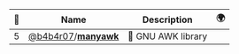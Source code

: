 |:star2: | Name | Description | 🌍|
|---|---|---|---|
|5|[@b4b4r07](https://github.com/b4b4r07)/[**manyawk**](https://github.com/b4b4r07/manyawk)|:monkey: GNU AWK library||

